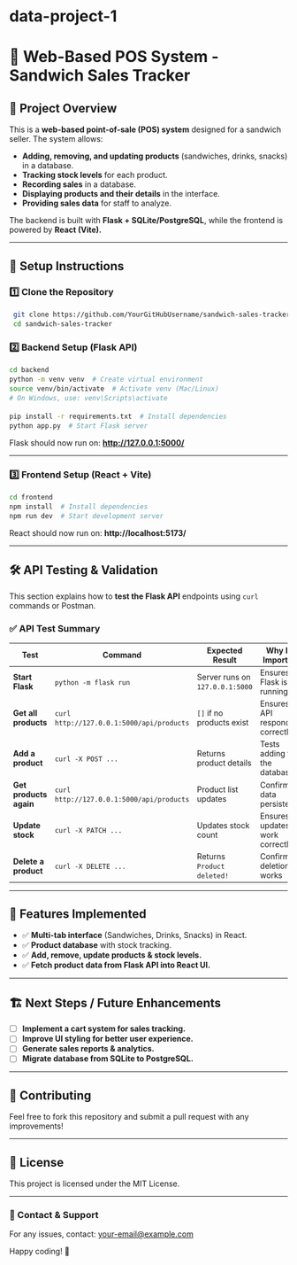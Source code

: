 # data-project-1

# 📌 Web-Based POS System - Sandwich Sales Tracker

## 📝 Project Overview
This is a **web-based point-of-sale (POS) system** designed for a sandwich seller. The system allows:
- **Adding, removing, and updating products** (sandwiches, drinks, snacks) in a database.
- **Tracking stock levels** for each product.
- **Recording sales** in a database.
- **Displaying products and their details** in the interface.
- **Providing sales data** for staff to analyze.

The backend is built with **Flask + SQLite/PostgreSQL**, while the frontend is powered by **React (Vite).**

---

## 🚀 Setup Instructions
### **1️⃣ Clone the Repository**
```bash
 git clone https://github.com/YourGitHubUsername/sandwich-sales-tracker.git
 cd sandwich-sales-tracker
```

### **2️⃣ Backend Setup (Flask API)**
```bash
cd backend
python -m venv venv  # Create virtual environment
source venv/bin/activate  # Activate venv (Mac/Linux)
# On Windows, use: venv\Scripts\activate

pip install -r requirements.txt  # Install dependencies
python app.py  # Start Flask server
```
Flask should now run on: **http://127.0.0.1:5000/**

---

### **3️⃣ Frontend Setup (React + Vite)**
```bash
cd frontend
npm install  # Install dependencies
npm run dev  # Start development server
```
React should now run on: **http://localhost:5173/**

---

## 🛠️ API Testing & Validation
This section explains how to **test the Flask API** endpoints using `curl` commands or Postman.

### **✅ API Test Summary**
| Test | Command | Expected Result | Why It’s Important | Screenshot |
|------|---------|----------------|--------------------|------------|
| **Start Flask** | ```python -m flask run``` | Server runs on `127.0.0.1:5000` | Ensures Flask is running | ![Flask Running](/docs/testing/api-testing/api-test-1.png) |
| **Get all products** | ```curl http://127.0.0.1:5000/api/products``` | `[]` if no products exist | Ensures API responds correctly | ![Get Products](/docs/testing/api-testing/api-test-2.png) |
| **Add a product** | ```curl -X POST ...``` | Returns product details | Tests adding to the database | ![Add Product](/docs/testing/api-testing/api-test-3.png) |
| **Get products again** | ```curl http://127.0.0.1:5000/api/products``` | Product list updates | Confirms data persistence | ![Product List](/docs/testing/api-testing/api-test-4.png) |
| **Update stock** | ```curl -X PATCH ...``` | Updates stock count | Ensures updates work correctly | ![Stock Update](/docs/testing/api-testing/api-test-6.png) |
| **Delete a product** | ```curl -X DELETE ...``` | Returns `Product deleted!` | Confirms deletion works | ![Delete Product](/docs/testing/api-testing/api-test-7.png) |

---

## 🎯 Features Implemented
- ✅ **Multi-tab interface** (Sandwiches, Drinks, Snacks) in React.
- ✅ **Product database** with stock tracking.
- ✅ **Add, remove, update products & stock levels.**
- ✅ **Fetch product data from Flask API into React UI.**

---

## 🏗️ Next Steps / Future Enhancements
- [ ] **Implement a cart system for sales tracking.**
- [ ] **Improve UI styling for better user experience.**
- [ ] **Generate sales reports & analytics.**
- [ ] **Migrate database from SQLite to PostgreSQL.**

---

## 🤝 Contributing
Feel free to fork this repository and submit a pull request with any improvements!

---

## 📜 License
This project is licensed under the MIT License.

---

### **📧 Contact & Support**
For any issues, contact: [your-email@example.com](mailto:your-email@example.com)

Happy coding! 🚀


